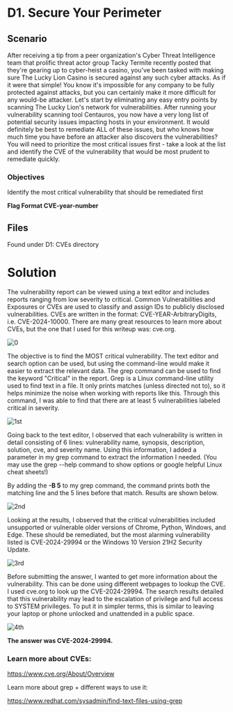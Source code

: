 # D1. Secure Your Perimeter
## Scenario

After receiving a tip from a peer organization's Cyber Threat Intelligence team that prolific threat actor group Tacky Termite recently posted that they're gearing up to cyber-heist a casino, you've been tasked with making sure The Lucky Lion Casino is secured against any such cyber attacks.
As if it were that simple! You know it's impossible for any company to be fully protected against attacks, but you can certainly make it more difficult for any would-be attacker.
Let's start by eliminating any easy entry points by scanning The Lucky Lion's network for vulnerabilities. After running your vulnerability scanning tool Centauros, you now have a very long list of potential security issues impacting hosts in your environment.
It would definitely be best to remediate ALL of these issues, but who knows how much time you have before an attacker also discovers the vulnerabilities? You will need to prioritize the most critical issues first - take a look at the list and identify the CVE of the vulnerability that would be most prudent to remediate quickly.

### Objectives

Identify the most critical vulnerability that should be remediated first
 
**Flag Format CVE-year-number**

## Files
Found under D1: CVEs directory



# Solution

The vulnerability report can be viewed using a text editor and  includes reports ranging from low severity to critical. Common Vulnerabilities and Exposures or CVEs are used to classify and assign IDs to publicly disclosed vulnerabilities. CVEs are written in the format: CVE-YEAR-ArbitraryDigits, i.e. CVE-2024-10000. There are many great resources to learn more about CVEs, but the one that I used for this writeup was: cve.org. 

![0](https://github.com/user-attachments/assets/0c20dca2-6368-43dd-9ec8-944c754c94aa)



The objective is to find the MOST critical vulnerability. The text editor and search option can be used, but using the command-line would make it easier to extract the relevant data. The grep command can be used to find the keyword "Critical" in the report. Grep is a Linux command-line utility used to find text in a file. It only prints matches (unless directed not to), so it helps minimize the noise when working with reports like this. Through this command, I was able to find that there are at least 5 vulnerabilities labeled critical in severity. 


![1st](https://github.com/user-attachments/assets/ffe3dadd-d915-4159-beef-7eb5c4ba8421)



Going back to the text editor, I observed that each vulnerability is written in detail consisting of 6 lines: vulnerability name, synopsis, description, solution, cve, and severity name. Using this information, I added a parameter in my grep command to  extract the information I needed. (You may use the grep --help command to show options or google helpful Linux cheat sheets!) 

By adding the **-B 5** to my grep command, the command prints both the matching line and the 5 lines before that match. Results are shown below.

![2nd](https://github.com/user-attachments/assets/dc88c3a4-59b5-4ac9-9d51-af8ef3a28e44)


Looking at the results, I observed that the critical vulnerabilities included unsupported or vulnerable older versions of Chrome, Python, Windows, and Edge. These should be remediated, but the most alarming vulnerability listed is CVE-2024-29994 or the Windows 10 Version 21H2 Security Update. 

![3rd](https://github.com/user-attachments/assets/98e9a4b9-2fbe-4863-be1e-35a49bf5c111)


Before submitting the answer, I wanted to get more information about the vulnerability. This can be done using different webpages to lookup the CVE. I used cve.org to look up the CVE-2024-29994. The search results detailed that this vulnerability may lead to the escalation of privilege and full access to SYSTEM privileges. To put it in simpler terms, this is similar to leaving your laptop or phone unlocked and unattended in a public space.  


![4th](https://github.com/user-attachments/assets/0a2f9766-574b-4f67-90af-4dad74d0b2b7)


**The answer was CVE-2024-29994.**







### Learn more about CVEs:

https://www.cve.org/About/Overview


Learn more about grep + different ways to use it:

https://www.redhat.com/sysadmin/find-text-files-using-grep






